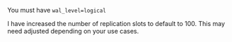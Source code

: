 You must have `wal_level=logical`

I have increased the number of replication slots to default to 100. This may need adjusted depending on your use cases.

